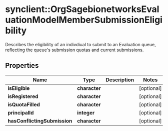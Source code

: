 # synclient::OrgSagebionetworksEvaluationModelMemberSubmissionEligibility

Describes the eligibility of an indivdiual to submit to an Evaluation queue, reflecting the queue's submission quotas and current submissions.

## Properties
Name | Type | Description | Notes
------------ | ------------- | ------------- | -------------
**isEligible** | **character** |  | [optional] 
**isRegistered** | **character** |  | [optional] 
**isQuotaFilled** | **character** |  | [optional] 
**principalId** | **integer** |  | [optional] 
**hasConflictingSubmission** | **character** |  | [optional] 



